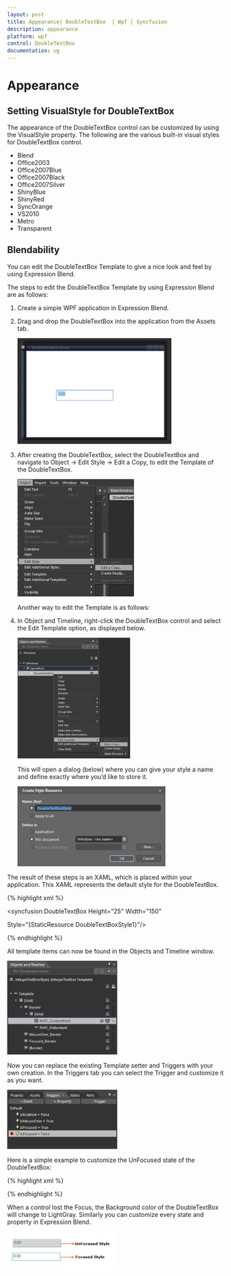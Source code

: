 ```yaml
---
layout: post
title: Appearance| DoubleTextBox  | Wpf | Syncfusion
description: appearance           
platform: wpf
control: DoubleTextBox 
documentation: ug
---
```


# Appearance           

## Setting VisualStyle for DoubleTextBox

The appearance of the DoubleTextBox control can be customized by using the VisualStyle property. The following are the various built-in visual styles for DoubleTextBox control.

* Blend
* Office2003
* Office2007Blue
* Office2007Black
* Office2007Silver
* ShinyBlue
* ShinyRed
* SyncOrange
* VS2010
* Metro
* Transparent

## Blendability


You can edit the DoubleTextBox Template to give a nice look and feel by using Expression Blend.

The steps to edit the DoubleTextBox Template by using Expression Blend are as follows:

1. Create a simple WPF application in Expression Blend.
2. Drag and drop the DoubleTextBox into the application from the Assets tab.



   ![](Appearance_images/Appearance_img1.png)





3. After creating the DoubleTextBox, select the DoubleTextBox and navigate to Object -> Edit Style -> Edit a Copy, to edit the Template of the DoubleTextBox.



   ![](Appearance_images/Appearance_img2.png)





   Another way to edit the Template is as follows:

4. In Object and Timeline, right-click the DoubleTextBox control and select the Edit Template option, as displayed below.



   ![](Appearance_images/Appearance_img3.png)





   This will open a dialog (below) where you can give your style a name and define exactly where you’d like to store it.



   ![](Appearance_images/Appearance_img4.png)


   


The result of these steps is an XAML, which is placed within your application. This XAML represents the default style for the DoubleTextBox.

{% highlight xml %}

<syncfusion:DoubleTextBox Height="25" Width="150" 

Style="{StaticResource DoubleTextBoxStyle1}"/>   

{% endhighlight %}

All template items can now be found in the Objects and Timeline window.



![](Appearance_images/Appearance_img5.png)





Now you can replace the existing Template setter and Triggers with your own creation. In the Triggers tab you can select the Trigger and customize it as you want.



![](Appearance_images/Appearance_img6.png)





Here is a simple example to customize the UnFocused state of the DoubleTextBox: 

{% highlight xml %}

<Trigger Property="IsFocused" Value="False">

<Setter Property="Background" TargetName="Border" Value="LightGray"/>

</Trigger>

{% endhighlight %}

When a control lost the Focus, the Background color of the DoubleTextBox will change to LightGray. Similarly you can customize every state and property in Expression Blend.



![](Appearance_images/Appearance_img7.png)



